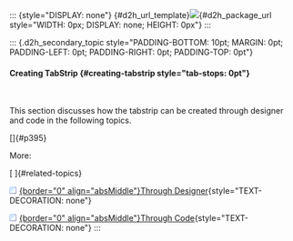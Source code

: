 ::: {style="DISPLAY: none"}
[](ms-xhelp:///?Id=d2h_url_template){#d2h_url_template}![](!package_url!){#d2h_package_url style="WIDTH: 0px; DISPLAY: none; HEIGHT: 0px"}
:::

::: {.d2h_secondary_topic style="PADDING-BOTTOM: 10pt; MARGIN: 0pt; PADDING-LEFT: 0pt; PADDING-RIGHT: 0pt; PADDING-TOP: 0pt"}
#### Creating TabStrip {#creating-tabstrip style="tab-stops: 0pt"}

 

This section discusses how the tabstrip can be created through designer and code in the following topics.

[]{#p395} 

More:

[ ]{#related-topics}

[![](button.gif){border="0" align="absMiddle"}Through Designer](ms-xhelp:///?Id=15224d62-f778-4d3d-afc3-cf7bcde5f3e5){style="TEXT-DECORATION: none"}

[![](button.gif){border="0" align="absMiddle"}Through Code](ms-xhelp:///?Id=9de11abc-4835-4bcb-8340-318769a54d3d){style="TEXT-DECORATION: none"}
:::
